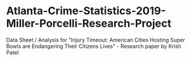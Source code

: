 # Atlanta-Crime-Statistics-2019-Miller-Porcelli-Research-Project
Data Sheet / Analysis for "Injury Timeout: American Cities Hosting Super Bowls are Endangering Their Citizens Lives" - Research paper by Krish Patel

